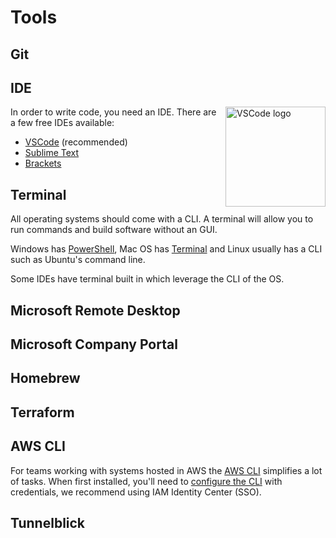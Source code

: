 # Tools

## Git

## IDE

<img src="https://upload.wikimedia.org/wikipedia/commons/thumb/9/9a/Visual_Studio_Code_1.35_icon.svg/150px-Visual_Studio_Code_1.35_icon.svg.png" alt="VSCode logo" title="VSCode" width="160" align="right">

In order to write code, you need an IDE. There are a few free IDEs available:

- [VSCode](https://code.visualstudio.com/) (recommended)
- [Sublime Text](https://www.sublimetext.com)
- [Brackets](https://brackets.io/)

## Terminal

All operating systems should come with a CLI. A terminal will allow you to run commands and build software without an GUI.

Windows has [PowerShell](https://learn.microsoft.com/en-us/powershell/), Mac OS has [Terminal](https://support.apple.com/en-gb/guide/terminal/apd5265185d-f365-44cb-8b09-71a064a42125/mac) and Linux usually has a CLI such as Ubuntu's command line.

Some IDEs have terminal built in which leverage the CLI of the OS.

## Microsoft Remote Desktop

## Microsoft Company Portal

## Homebrew

## Terraform

## AWS CLI

For teams working with systems hosted in AWS the [AWS CLI](https://aws.amazon.com/cli/) simplifies a lot of tasks. When first installed, you'll need to [configure the CLI](https://docs.aws.amazon.com/cli/latest/userguide/getting-started-quickstart.html) with credentials, we recommend using IAM Identity Center (SSO).

## Tunnelblick
